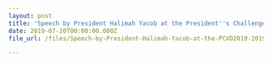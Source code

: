 ```yaml
---
layout: post
title: 'Speech by President Halimah Yacob at the President''s Challenge 2019 Volunteer Drive'
date: 2019-07-20T00:00:00.000Z
file_url: /files/Speech-by-President-Halimah-Yacob-at-the-PCVD2019-2019-07-20.pdf

---
```


